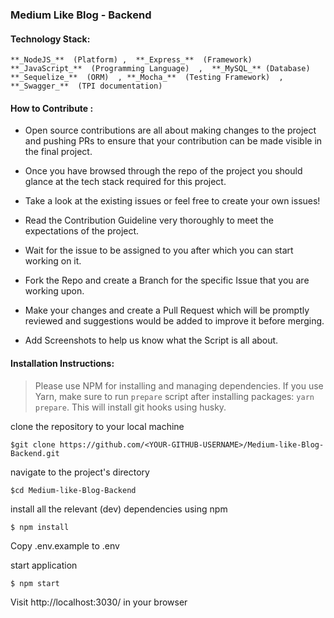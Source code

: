  ### Medium Like Blog - Backend 



#### Technology Stack: 
  
    **_NodeJS_**  (Platform) ,  **_Express_**  (Framework)  **_JavaScript_**  (Programming Language)  ,  **_MySQL_** (Database)  **_Sequelize_**  (ORM)  , **_Mocha_**  (Testing Framework)  , **_Swagger_**  (TPI documentation) 





#### How to Contribute :

-   Open source contributions are all about making changes to the project and pushing PRs to ensure that your contribution can be made visible in the final project.
    
-   Once you have browsed through the repo of the project you should glance at the tech stack required for this project.
    
-   Take a look at the existing issues or feel free to create your own issues!
    
-   Read the  Contribution Guideline very thoroughly to meet the expectations of the project.
    
-   Wait for the issue to be assigned to you after which you can start working on it.
    
-   Fork the Repo and create a Branch for the specific Issue that you are working upon.
    
-   Make your changes and create a Pull Request which will be promptly reviewed and suggestions would be added to improve it before merging.
    
-   Add Screenshots to help us know what the Script is all about.
    

#### Installation Instructions: 

> Please use NPM for installing and managing dependencies. If you use Yarn, make sure to run `prepare` script after installing packages: `yarn prepare`. This will install git hooks using husky.

clone the repository to your local machine

    $git clone https://github.com/<YOUR-GITHUB-USERNAME>/Medium-like-Blog-Backend.git

navigate to the project's directory

    $cd Medium-like-Blog-Backend

install all the relevant (dev) dependencies using npm

    $ npm install

Copy .env.example to .env 

start application

    $ npm start

Visit http://localhost:3030/ in your browser
